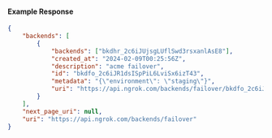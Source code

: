 <!-- Code generated for API Clients. DO NOT EDIT. -->

#### Example Response

```json
{
	"backends": [
		{
			"backends": ["bkdhr_2c6iJUjsgLUflSwd3rsxanlAsE8"],
			"created_at": "2024-02-09T00:25:56Z",
			"description": "acme failover",
			"id": "bkdfo_2c6iJR1dsISpPiL6LviSx6izT43",
			"metadata": "{\"environment\": \"staging\"}",
			"uri": "https://api.ngrok.com/backends/failover/bkdfo_2c6iJR1dsISpPiL6LviSx6izT43"
		}
	],
	"next_page_uri": null,
	"uri": "https://api.ngrok.com/backends/failover"
}
```
